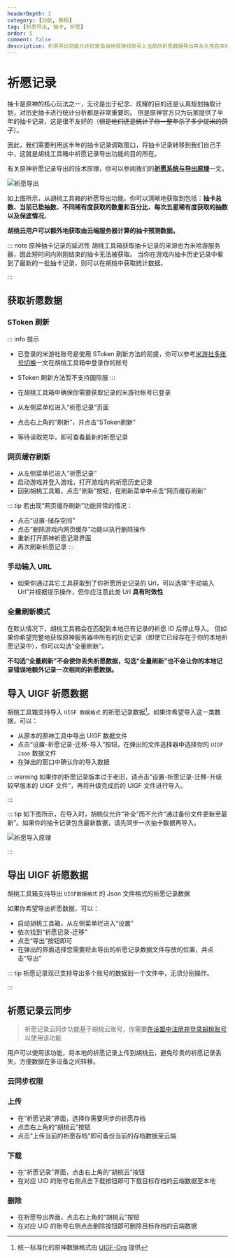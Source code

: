 ```yaml
---
headerDepth: 2
category: [功能, 教程]
tag: [祈愿导出, 抽卡, 祈愿]
order: 5
comment: false
description: 祈愿导出功能允许玩家自由地将游戏账号上当前的祈愿数据导出并永久性在本地储存并备份，通过长久的数据积累进行数据追踪和祈愿数据分析。
---
```


# 祈愿记录

抽卡是原神的核心玩法之一，无论是出于纪念、炫耀的目的还是认真规划抽取计划，对历史抽卡进行统计分析都是非常重要的。
但是原神官方只为玩家提供了半年的抽卡记录，这是很不友好的（~~但是他们还是统计了你一整年杀了多少提米的鸽子~~）。

因此，我们需要利用这半年的抽卡记录调取窗口，将抽卡记录转移到我们自己手中，这就是胡桃工具箱中祈愿记录导出功能的目的所在。

有关原神祈愿记录导出的技术原理，你可以参阅我们的[**祈愿系统与导出原理**](../advanced/Gacha-system-and-export-principal.html)一文。

![祈愿导出](https://img.alicdn.com/imgextra/i2/1797064093/O1CN01otuXYg1g6e0wnNwX2_!!1797064093.png_.webp)

如上图所示，从胡桃工具箱的祈愿导出功能，你可以清晰地获取到包括：**抽卡总数、当前已垫抽数、不同稀有度获取的数量和百分比、每次五星稀有度获取的抽数以及保底情况**。

**胡桃云用户可以额外地获取由云端服务器计算的抽卡预测数据。**

::: note 原神抽卡记录的延迟性
胡桃工具箱获取抽卡记录的来源也为米哈游服务器，因此短时间内刚刚结束的抽卡无法被获取。
当你在游戏内抽卡历史记录中看到了最新的一批抽卡记录，则可以在胡桃中获取统计数据。

:::

## 获取祈愿数据

### SToken 刷新 <Badge text="推荐" type="tip" />

::: info 提示

- 已登录的米游社账号是使用 SToken 刷新方法的前提，你可以参考[米游社多账号切换](mhy-account-switch.md)一文在胡桃工具箱中登录你的账号
- SToken 刷新方法暂不支持国际服
  :::

- 在胡桃工具箱中确保你需要获取记录的米游社帐号已登录
- 从左侧菜单栏进入“祈愿记录”页面
- 点击右上角的“刷新”，并点击“SToken刷新”
- 等待读取完毕，即可查看最新的祈愿记录

### 网页缓存刷新 <Badge text="支持国际服" type="tip" />

- 从左侧菜单栏进入“祈愿记录”
- 启动游戏并登入游戏，打开游戏内的祈愿历史记录
- 回到胡桃工具箱，点击“刷新”按钮，在刷新菜单中点击“网页缓存刷新”

::: tip
若出现“网页缓存刷新”功能异常的情况：

- 点击“设置-储存空间”
- 点击“删除游戏内网页缓存”功能以执行删除操作
- 重新打开原神祈愿记录界面
- 再次刷新祈愿记录
  :::

### 手动输入 URL <Badge text="支持国际服" type="tip" />

- 如果你通过其它工具获取到了你祈愿历史记录的 Url，可以选择“手动输入Url”并根据提示操作，但你应注意此类 Url **具有时效性**

### 全量刷新模式

在默认情况下，胡桃工具箱会在匹配到本地已有记录的祈愿 ID 后停止导入。
但如果你希望完整地获取原神服务器中所有的历史记录（即使它已经存在于你的本地祈愿记录中），你可以勾选“全量刷新”。

**不勾选“全量刷新”不会使你丢失祈愿数据，勾选“全量刷新”也不会让你的本地记录错误地额外记录一次相同的祈愿数据。**

## 导入 UIGF 祈愿数据 <Badge text="UIGF" type="info" />

胡桃工具箱支持导入 `UIGF 数据格式` 的祈愿记录数据[^UIGF-Org]。如果你希望导入这一类数据，可以：

- 从原本的原神工具中导出 UIGF 数据文件
- 点击“设置-祈愿记录-迁移-导入”按钮，在弹出的文件选择器中选择你的 `UIGF Json` 数据文件
- 在弹出的窗口中确认你的导入数据

::: warning
如果你的祈愿记录版本过于老旧，请点击“设置-祈愿记录-迁移-升级较早版本的 UIGF 文件”，再将升级完成后的 UIGF 文件进行导入。

:::

::: tip
如下图所示，在导入时，胡桃仅允许“补全”而不允许“通过备份文件更新至最新”。如果你的抽卡记录包含最新数据，请先同步一次抽卡数据再导入。

![祈愿导入原理](/images/202404/wish_import_zh-tw.webp)

:::

## 导出 UIGF 祈愿数据 <Badge text="UIGF" type="info" />

胡桃工具箱支持导出 `UIGF数据格式` 的 Json 文件格式的祈愿记录数据

如果你希望导出祈愿数据，可以：

- 启动胡桃工具箱，从左侧菜单栏进入“设置”
- 依次找到“祈愿记录-迁移”
- 点击“导出”按钮即可
- 在弹出的界面选择您需要将此导出的祈愿记录数据文件存放的位置，并点击“导出”

::: tip
祈愿记录现已支持导出多个账号的数据到一个文件中，无须分别操作。

:::

## 祈愿记录云同步

> 祈愿记录云同步功能基于胡桃云账号，你需要[在设置中注册并登录胡桃账号](hutao-settings.md#胡桃账号)以使用该功能

用户可以使用该功能，将本地的祈愿记录上传到胡桃云，避免珍贵的祈愿记录丢失，方便数据在多设备之间转移。

### 云同步权限

### 上传

- 在“祈愿记录”界面，选择你需要同步的祈愿存档
- 点击右上角的“胡桃云”按钮
- 点击“上传当前的祈愿存档”即可备份当前的存档数据至云端

### 下载

- 在“祈愿记录”界面，点击右上角的“胡桃云”按钮
- 在对应 UID 的账号右侧点击下载按钮即可下载目标存档的云端数据至本地

### 删除

- 在祈愿导出界面，点击右上角的“胡桃云”按钮
- 在对应 UID 的账号右侧点击删除按钮即可删除目标存档的云端数据

[^UIGF-Org]: 统一标准化的原神数据格式由 [UIGF-Org](https://uigf.org/) 提供
